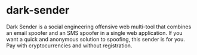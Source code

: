 # dark-sender
Dark Sender is a social engineering offensive web multi-tool that combines an email spoofer and an SMS spoofer in a single web application. If you want a quick and anonymous solution to spoofing, this sender is for you. Pay with cryptocurrencies and without registration.
